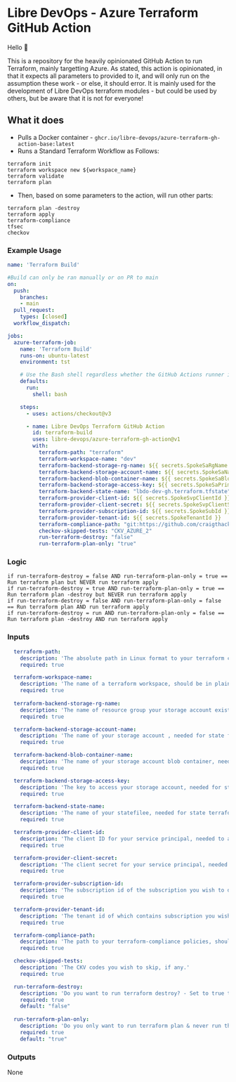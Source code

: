 # Libre DevOps - Azure Terraform GitHub Action

Hello :wave:

This is a repository for the heavily opinionated GitHub Action to run Terraform, mainly targetting Azure. As stated, this action is opinionated, in that it expects all parameters to provided to it, and will only run on the assumption these work - or else, it should error.  It is mainly used for the development of Libre DevOps terraform modules - but could be used by others, but be aware that it is not for everyone!

## What it does

- Pulls a Docker container - `ghcr.io/libre-devops/azure-terraform-gh-action-base:latest`
- Runs a Standard Terraform Workflow as Follows:
```shell
terraform init
terraform workspace new ${workspace_name}
terraform validate
terraform plan
``` 

- Then, based on some parameters to the action, will run other parts:
```shell
terraform plan -destroy
terraform apply
terraform-compliance
tfsec
checkov
```

### Example Usage

```yaml
name: 'Terraform Build'

#Build can only be ran manually or on PR to main
on:
  push:
    branches:
    - main
  pull_request:
    types: [closed]
  workflow_dispatch:

jobs:
  azure-terraform-job:
    name: 'Terraform Build'
    runs-on: ubuntu-latest
    environment: tst

    # Use the Bash shell regardless whether the GitHub Actions runner is ubuntu-latest, macos-latest, or windows-latest
    defaults:
      run:
        shell: bash

    steps:
      - uses: actions/checkout@v3

      - name: Libre DevOps Terraform GitHub Action
        id: terraform-build
        uses: libre-devops/azure-terraform-gh-action@v1
        with:
          terraform-path: "terraform"
          terraform-workspace-name: "dev"
          terraform-backend-storage-rg-name: ${{ secrets.SpokeSaRgName }}
          terraform-backend-storage-account-name: ${{ secrets.SpokeSaName }}
          terraform-backend-blob-container-name: ${{ secrets.SpokeSaBlobContainerName }}
          terraform-backend-storage-access-key: ${{ secrets.SpokeSaPrimaryKey }}
          terraform-backend-state-name: "lbdo-dev-gh.terraform.tfstate"
          terraform-provider-client-id: ${{ secrets.SpokeSvpClientId }}
          terraform-provider-client-secret: ${{ secrets.SpokeSvpClientSecret }}
          terraform-provider-subscription-id: ${{ secrets.SpokeSubId }}
          terraform-provider-tenant-id: ${{ secrets.SpokeTenantId }}
          terraform-compliance-path: "git:https://github.com/craigthackerx/azure-terraform-compliance-naming-convention.git//?ref=main"
          checkov-skipped-tests: "CKV_AZURE_2"
          run-terraform-destroy: "false"
          run-terraform-plan-only: "true"
```

### Logic

```
if run-terraform-destroy = false AND run-terraform-plan-only = true == Run terraform plan but NEVER run terraform apply
if run-terraform-destroy = true AND run-terraform-plan-only = true == Run terraform plan -destroy but NEVER run terraform apply
if run-terraform-destroy = false AND run-terraform-plan-only = false == Run terraform plan AND run terraform apply
if run-terraform-destroy = run AND run-terraform-plan-only = false == Run terraform plan -destroy AND run terraform apply
```


### Inputs

```yaml
  terraform-path:
    description: 'The absolute path in Linux format to your terraform code'
    required: true

  terraform-workspace-name:
    description: 'The name of a terraform workspace, should be in plain text string'
    required: true
    
  terraform-backend-storage-rg-name:
    description: 'The name of resource group your storage account exists in,  needed for state file storage'
    required: true

  terraform-backend-storage-account-name:
    description: 'The name of your storage account , needed for state file storage'
    required: true

  terraform-backend-blob-container-name:
    description: 'The name of your storage account blob container, needed for state file storage'
    required: true

  terraform-backend-storage-access-key:
    description: 'The key to access your storage account, needed for state file storage'
    required: true

  terraform-backend-state-name:
    description: 'The name of your statefilee, needed for state terraform'
    required: true

  terraform-provider-client-id:
    description: 'The client ID for your service principal, needed to authenticate to your tenant'
    required: true

  terraform-provider-client-secret:
    description: 'The client secret for your service principal, needed to authenticate to your tenant'
    required: true

  terraform-provider-subscription-id:
    description: 'The subscription id of the subscription you wish to deploy to, needed to authenticate to your tenant'
    required: true

  terraform-provider-tenant-id:
    description: 'The tenant id of which contains subscription you wish to deploy to, needed to authenticate to your tenant'
    required: true

  terraform-compliance-path:
    description: 'The path to your terraform-compliance policies, should be a local path or passed as git: etc'
    required: true

  checkov-skipped-tests:
    description: 'The CKV codes you wish to skip, if any.'
    required: true

  run-terraform-destroy:
    description: 'Do you want to run terraform destroy? - Set to true to trigger terraform plan -destroy'
    required: true
    default: "false"
    
  run-terraform-plan-only:
    description: 'Do you only want to run terraform plan & never run the apply or apply destroy? - Set to true to trigger terraform plan only.'
    required: true
    default: "true"
```

### Outputs

None
